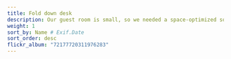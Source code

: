 ```yaml
---
title: Fold down desk
description: Our guest room is small, so we needed a space-optimized solution for a desk. This is made simply from baltic birch with Sugastune hardware. The desk is stable without the bottom cabinet doors open, but they offer added support if needed.
weight: 1
sort_by: Name # Exif.Date
sort_order: desc
flickr_album: "72177720311976283"
---
```

